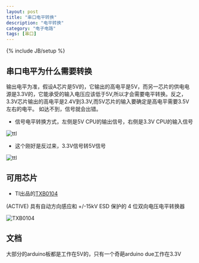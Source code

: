 ```yaml
---
layout: post
title: "串口电平转换"
description: "电平转换"
category: "电子电路"
tags: [串口]
---
```

{% include JB/setup %}

## 串口电平为什么需要转换

输出电平为准，假设A芯片是5V的，它输出的高电平是5V，而另一芯片的供电电源是3.3V的，它能承受的输入电压应该低于5V,所以才会需要电平转换。反之，3.3V芯片输出的高电平是2.4V到3.3V,而5V芯片的输入要确定是高电平需要3.5V左右的电平。 如达不到，信号就会出错。

* 信号电平转换方式，左侧是5V CPU的输出信号，右侧是3.3V CPU的输入信号

![ttl](http://ww4.sinaimg.cn/large/a74ecc4cjw1e0hn0pxikfj.jpg)

* 这个刚好是反过来，3.3V信号转5V信号

![ttl](http://ww3.sinaimg.cn/large/a74eed94jw1e0hn1b2brjj.jpg)

## 可用芯片

* TI出品的[TXB0104](http://www.ti.com.cn/product/cn/txb0104)

(ACTIVE) 具有自动方向感应和 +/-15kV ESD 保护的 4 位双向电压电平转换器

![TXB0104](http://www.ti.com/graphics/folders/partimages/TXB0104.jpg)

## 文档

大部分的arduino板都是工作在5V的，只有一个奇葩arduino due工作在3.3V

